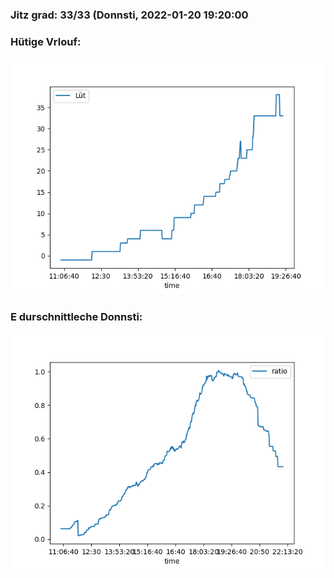 ### Jitz grad: 33/33 (Donnsti, 2022-01-20 19:20:00

### Hütige Vrlouf:
![Graph](Today.png)

### E durschnittleche Donnsti:
![Graph](Donnsti.png)